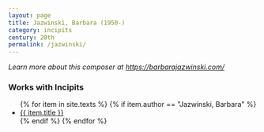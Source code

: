 ```yaml
---
layout: page
title: Jazwinski, Barbara (1950-)
category: incipits
century: 20th
permalink: /jazwinski/
---
```


*Learn more about this composer at <a href="https://barbarajazwinski.com/" target="_blank">https://barbarajazwinski.com/</a>*
<br/>

### Works with Incipits
<ul class="texts">
    {% for item in site.texts %}
      {% if item.author == "Jazwinski, Barbara" %}
          <li class="text-title">
          <a href="{{ site.baseurl }}{{ item.url }}">
        {{ item.title }}
              </a>
    </li>
      {% endif %}
    {% endfor %}
</ul>

